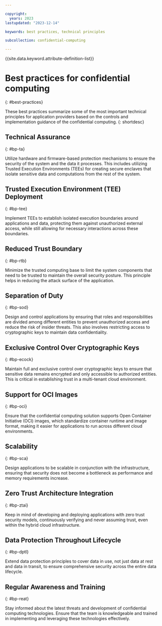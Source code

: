 ```yaml
---

copyright:
  years: 2023
lastupdated: "2023-12-14"

keywords: best practices, technical principles

subcollection: confidential-computing

---
```


{{site.data.keyword.attribute-definition-list}}

# Best practices for confidential computing
{: #best-practices}


These best practices summarize some of the most important technical principles for application providers based on the controls and implementation guidance of the confidential computing. 
{: shortdesc}


## Technical Assurance
{: #bp-ta}

Utilize hardware and firmware-based protection mechanisms to ensure the security of the system and the data it processes. This includes utilizing Trusted Execution Environments (TEEs) for creating secure enclaves that isolate sensitive data and computations from the rest of the system.

## Trusted Execution Environment (TEE) Deployment
{: #bp-tee}

Implement TEEs to establish isolated execution boundaries around applications and data, protecting them against unauthorized external access, while still allowing for necessary interactions across these boundaries.

## Reduced Trust Boundary
{: #bp-rtb}

Minimize the trusted computing base to limit the system components that need to be trusted to maintain the overall security posture. This principle helps in reducing the attack surface of the application.

## Separation of Duty
{: #bp-sod}

Design and control applications by ensuring that roles and responsibilities are divided among different entities to prevent unauthorized access and reduce the risk of insider threats. This also involves restricting access to cryptographic keys to maintain data confidentiality.

## Exclusive Control Over Cryptographic Keys
{: #bp-ecock}

Maintain full and exclusive control over cryptographic keys to ensure that sensitive data remains encrypted and only accessible to authorized entities. This is critical in establishing trust in a multi-tenant cloud environment.

## Support for OCI Images
{: #bp-oci}

Ensure that the confidential computing solution supports Open Container Initiative (OCI) images, which standardize container runtime and image format, making it easier for applications to run across different cloud environments.

## Scalability
{: #bp-sca}

Design applications to be scalable in conjunction with the infrastructure, ensuring that security does not become a bottleneck as performance and memory requirements increase.

## Zero Trust Architecture Integration
{: #bp-ztai}

Keep in mind of developing and deploying applications with zero trust security models, continuously verifying and never assuming trust, even within the hybrid cloud infrastructure.

## Data Protection Throughout Lifecycle
{: #bp-dptl}

Extend data protection principles to cover data in use, not just data at rest and data in transit, to ensure comprehensive security across the entire data lifecycle.

## Regular Awareness and Training
{: #bp-reat}

Stay informed about the latest threats and development of confidential computing technologies. Ensure that the team is knowledgeable and trained in implementing and leveraging these technologies effectively.


